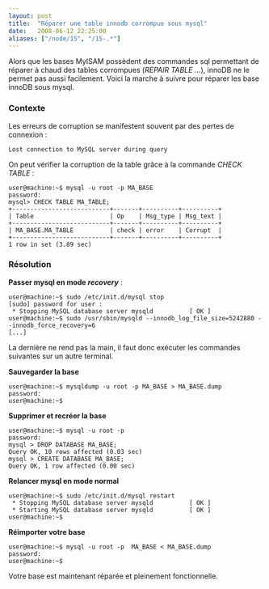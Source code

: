 ```yaml
---
layout: post
title:  "Réparer une table innodb corrompue sous mysql"
date:   2008-06-12 22:25:00
aliases: ["/node/15", "/15-.*"]
---
```

Alors que les bases MyISAM possèdent des commandes sql permettant de
réparer à chaud des tables corrompues (*REPAIR TABLE ...*), innoDB ne le
permet pas aussi facilement. Voici la marche à suivre pour réparer les
base innoDB sous mysql.

### Contexte

Les erreurs de corruption se manifestent souvent par des pertes de
connexion :

    Lost connection to MySQL server during query

On peut vérifier la corruption de la table grâce à la commande *CHECK
TABLE* :

    user@machine:~$ mysql -u root -p MA_BASE
    password:
    mysql> CHECK TABLE MA_TABLE;
    +---------------------------+-------+----------+----------+
    | Table                     | Op    | Msg_type | Msg_text |
    +---------------------------+-------+----------+----------+
    | MA_BASE.MA_TABLE          | check | error    | Corrupt  |
    +---------------------------+-------+----------+----------+
    1 row in set (3.89 sec)

### Résolution

**Passer mysql en mode *recovery*** :

    user@machine:~$ sudo /etc/init.d/mysql stop
    [sudo] password for user : 
     * Stopping MySQL database server mysqld          [ OK ] 
    user@machine:~$ sudo /usr/sbin/mysqld --innodb_log_file_size=5242880 --innodb_force_recovery=6 
    [...]

La dernière ne rend pas la main, il faut donc exécuter les commandes
suivantes sur un autre terminal.

**Sauvegarder la base**

    user@machine:~$ mysqldump -u root -p MA_BASE > MA_BASE.dump
    password:
    user@machine:~$

**Supprimer et recréer la base**

    user@machine:~$ mysql -u root -p 
    password:
    mysql > DROP DATABASE MA_BASE;
    Query OK, 10 rows affected (0.03 sec)
    mysql > CREATE DATABASE MA_BASE;
    Query OK, 1 row affected (0.00 sec)

**Relancer mysql en mode normal**

    user@machine:~$ sudo /etc/init.d/mysql restart
     * Stopping MySQL database server mysqld          [ OK ] 
     * Starting MySQL database server mysqld          [ OK ] 
    user@machine:~$

**Réimporter votre base**

    user@machine:~$ mysql -u root -p  MA_BASE < MA_BASE.dump
    password:
    user@machine:~$

Votre base est maintenant réparée et pleinement fonctionnelle.

